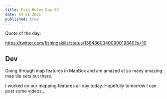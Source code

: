 ```yaml
---
title: Fish Rules Day 85
date: 04-21-2021
published: true
---
```


Quote of the day:

https://twitter.com/fishingskills/status/1384860340090019840?s=10

## Dev

Going through map features in MapBox and am amazed at so many amazing map tile sets out there.

I worked on our mapping features all day today.  Hopefully tomorrow I can post some videos…
